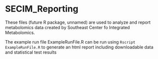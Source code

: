 # SECIM_Reporting
These files (future R package, unnamed) are used to analyze and report metabolomics data created by Southeast Center fo Integrated Metabolomics.

The example run file ExampleRunFile.R can be run using `Rscript ExampleRunFile.R` to generate an html report including downloadable data and statistical test results
